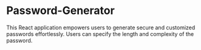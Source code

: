 # Password-Generator
This React application empowers users to generate secure and customized passwords effortlessly. Users can specify the length and complexity of the password.
